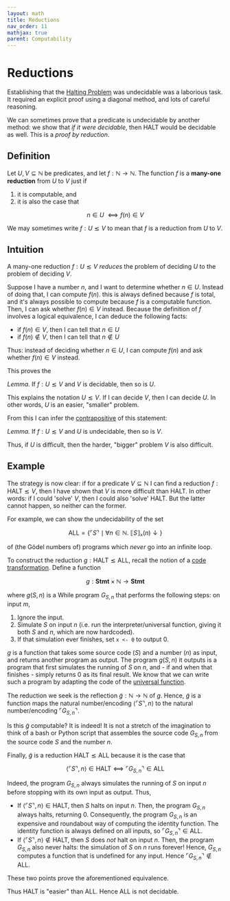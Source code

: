 ```yaml
---
layout: math
title: Reductions
nav_order: 11
mathjax: true
parent: Computability
---
```


# Reductions

Establishing that the [Halting
Problem](https://uob-coms20007.github.io/reference/computability/halting.html)
was undecidable was a laborious task. It required an explicit proof using a
diagonal method, and lots of careful reasoning.

We can sometimes prove that a predicate is undecidable by another method: we
show that _if it were decidable_, then $\textsf{HALT}$ would be decidable as
well. This is a _proof by reduction_.

## Definition

Let $U, V \subseteq \mathbb{N}$ be predicates, and let $f : \mathbb{N} \to
\mathbb{N}$. The function $f$ is a __many-one reduction__ from $U$ to $V$ just if

1. it is computable, and 
2. it is also the case that

$$
  n \in U\ ⟺ f(n) \in V
$$

We may sometimes write $f : U ≲ V$ to mean that $f$ is a reduction from $U$ to $V$.

## Intuition

A many-one reduction $f : U ≲ V$ _reduces_ the problem of deciding $U$ to the
problem of deciding $V$.

Suppose I have a number $n$, and I want to determine whether $n \in U$.
Instead of doing that, I can compute $f(n)$. this is always defined because
$f$ is total, and it's always possible to compute because $f$ is a computable
function. Then, I can ask whether $f(n) \in V$ instead. Because the definition of $f$ involves a logical equivalence, I can deduce the following facts:
* if $f(n) \in V$, then I can tell that $n \in U$
* if $f(n) \not\in V$, then I can tell that $n \not\in U$ 

Thus: instead of deciding whether $n \in U$, I can compute $f(n)$ and ask
whether $f(n) \in V$ instead.

This proves the 

*Lemma.* If $f : U ≲ V$ and $V$ is decidable, then so is $U$.

This explains the notation $U ≲ V$. If I can decide $V$, then I can decide
$U$. In other words, $U$ is an easier, "smaller" problem.


From this I can infer the
[contrapositive](https://en.wikipedia.org/wiki/Contraposition) of this
statement:

*Lemma.* If $f : U ≲ V$ and $U$ is undecidable, then so is $V$.

Thus, if $U$ is difficult, then the harder, "bigger" problem $V$ is also
difficult.

## Example

The strategy is now clear: if for a predicate $V \subseteq \mathbb{N}$ I can
find a reduction $f : \textsf{HALT} ≲ V$, then I have shown that $V$ is more
difficult than $\textsf{HALT}$. In other words: if I could 'solve' $V$, then
I could also 'solve' $\textsf{HALT}$. But the latter cannot happen, so
neither can the former.

For example, we can show the undecidability of the set

$$
  \textsf{ALL} = \{ \ulcorner S \urcorner \mid \forall n \in \mathbb{N}.\  ⟦ S ⟧_\texttt{x}(n) \downarrow \}
$$

of (the Gödel numbers of) programs which _never_ go into an infinite loop.

To construct the reduction $g : \textsf{HALT} ≲ \textsf{ALL}$, recall the notion
of a [code
transformation](https://uob-coms20007.github.io/reference/computability/goedel.html#code-transformation).
Define a function

$$
  g : \textbf{Stmt} \times \mathbb{N} \to \textbf{Stmt}
$$

where $g(S, n)$ is a While program $G_{S, n}$ that performs the
following steps: on input $m$,
1. Ignore the input.
2. Simulate $S$ on input $n$ (i.e. run the interpreter/universal function, giving it both $S$ and $n$, which are now hardcoded).
3. If that simulation ever finishes, set `x <- 0` to output $0$.

$g$ is a function that takes some source code ($S$) and a number ($n$) as input,
and returns another program as output. The program $g(S, n)$ it outputs is a
program that first simulates the running of $S$ on $n$, and - if and when that
finishes - simply returns 0 as its final result. We know that we can write such
a program by adapting the code of the [universal
function](https://uob-coms20007.github.io/reference/computability/universal.html#universal-function).

The reduction we seek is the reflection $\tilde{g} : \mathbb{N} \to \mathbb{N}$
of $g$. Hence, $\tilde{g}$ is a function maps the natural number/encoding
$\langle \ulcorner S \urcorner, n \rangle$ to the natural number/encoding
$\ulcorner G_{S, n} \urcorner$.

Is this $\tilde{g}$ computable? It is indeed! It is not a stretch of the
imagination to think of a bash or Python script that assembles the source code
$G_{S, n}$ from the source code $S$ and the number $n$.

Finally, $\tilde{g}$ is a reduction $\textsf{HALT} ≲ \textsf{ALL}$ because it is the
case that

$$
  \langle \ulcorner S \urcorner, n \rangle \in \textsf{HALT}
    ⟺
  \ulcorner G_{S, n} \urcorner \in \textsf{ALL}
$$

Indeed, the program $G_{S, n}$ always simulates the running of $S$ on input
$n$ before stopping with its own input as output. Thus, 
* If $\langle \ulcorner S \urcorner, n \rangle \in \textsf{HALT}$, then $S$
  halts on input $n$. Then, the program $G_{S, n}$ always halts, returning $0$.
  Consequently, the program $G_{S, n}$ is an expensive and roundabout way of
  computing the identity function. The identity function is always defined on
  all inputs, so $\ulcorner G_{S, n} \urcorner \in \textsf{ALL}$.
* If $\langle \ulcorner S \urcorner, n \rangle \not\in \textsf{HALT}$, then $S$
  does _not_ halt on input $n$. Then, the program $G_{S, n}$ also never halts:
  the simulation of $S$ on $n$ runs forever! Hence, $G_{S, n}$ computes a
  function that is undefined for any input. Hence $\ulcorner G_{S, n} \urcorner
  \not\in \textsf{ALL}$.

These two points prove the aforementioned equivalence.

Thus $\textsf{HALT}$ is "easier" than $\textsf{ALL}$. Hence $\textsf{ALL}$ is not decidable.